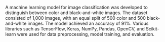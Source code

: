 A machine learning model for image classification was developed to distinguish between color and black-and-white images. The dataset consisted of 1,000 images, with an equal split of 500 color and 500 black-and-white images. The model achieved an accuracy of 91%. Various libraries such as TensorFlow, Keras, NumPy, Pandas, OpenCV, and Scikit-learn were used for data preprocessing, model training, and evaluation.
